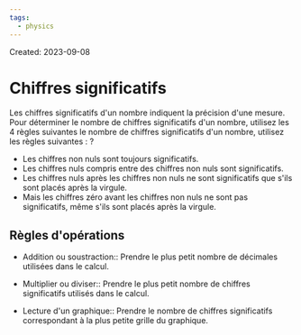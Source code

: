 ```yaml
---
tags:
  - physics
---
```

Created: 2023-09-08

# Chiffres significatifs
Les chiffres significatifs d'un nombre indiquent la précision d'une mesure. Pour déterminer le nombre de chiffres significatifs d'un nombre, utilisez les 4 règles suivantes
le nombre de chiffres significatifs d'un nombre, utilisez les règles suivantes :
?
- Les chiffres non nuls sont toujours significatifs.
- Les chiffres nuls compris entre des chiffres non nuls sont significatifs.
- Les chiffres nuls après les chiffres non nuls ne sont significatifs que s'ils sont placés après la virgule.
- Mais les chiffres zéro avant les chiffres non nuls ne sont pas significatifs, même s'ils sont placés après la virgule.
<!--SR:!2023-09-24,10,250-->

## Règles d'opérations
- Addition ou soustraction:: Prendre le plus petit nombre de décimales utilisées dans le calcul.
<!--SR:!2023-09-22,8,250-->
- Multiplier ou diviser:: Prendre le plus petit nombre de chiffres significatifs utilisés dans le calcul.
<!--SR:!2023-09-28,9,210-->
- Lecture d'un graphique:: Prendre le nombre de chiffres significatifs correspondant à la plus petite grille du graphique.
<!--SR:!2023-09-20,6,230-->
